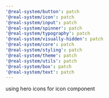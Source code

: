 ```yaml
---
'@real-system/button': patch
'@real-system/icon': patch
'@real-system/input': patch
'@real-system/spinner': patch
'@real-system/typography': patch
'@real-system/visually-hidden': patch
'@real-system/core': patch
'@real-system/styling': patch
'@real-system/theme': patch
'@real-system/utils': patch
'@real-system/box': patch
'@real-system/text': patch
---
```


using hero icons for icon component
